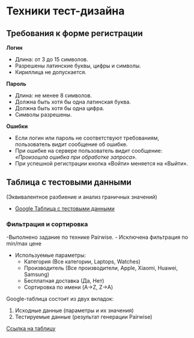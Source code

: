 # Техники тест-дизайна
## Требования к форме регистрации

**Логин**
- Длина: от 3 до 15 символов.
- Разрешены латинские буквы, цифры и символы.
- Кириллица не допускается.

**Пароль**
- Длина: не менее 8 символов.
- Должна быть хотя бы одна латинская буква.
- Должна быть хотя бы одна цифра.
- Символы разрешены.

**Ошибки**
- Если логин или пароль не соответствуют требованиям, пользователь видит сообщение об ошибке.
- При ошибке на сервере пользователь видит сообщение: *«Произошла ошибка при обработке запроса»*.
- При успешной регистрации кнопка «Войти» меняется на «Выйти».

## Таблица с тестовыми данными  
(Эквивалентное разбиение и анализ граничных значений)

- [Google Таблица с тестовыми данными](https://docs.google.com/spreadsheets/d/1d72VYZ3SsYvjfElSppnKNA2PSymeO9M27TAZPKBXSm8/edit?gid=1618612150#gid=1618612150)

### Фильтрация и сортировка
-Выполнено задание по технике Pairwise.
    - Исключена фильтрация по min/max цене
- Используемые параметры:  
  - Категория (Все категории, Laptops, Watches)  
  - Производитель (Все производители, Apple, Xiaomi, Huawei, Samsung)  
  - Бесплатная доставка (Да, Нет)  
  - Сортировка по имени (A→Z, Z→A)  

Google-таблица состоит из двух вкладок:  
1. Исходные данные (параметры и их значения)  
2. Тестируемые данные (результат генерации Pairwise)  

[Ссылка на таблицу]((https://docs.google.com/spreadsheets/d/1rS8s_FXggnKQe0Bet6qoBt37Z2-D_uDGaP5_HfJPJAA/edit?gid=1277893478#gid=1277893478))
